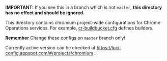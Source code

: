 **IMPORTANT:** If you see this in a branch which is not `master`,
**this directory has no effect and should be ignored.**

This directory contains chromium project-wide configurations
for Chrome Operations services.
For example, [cr-buildbucket.cfg](cr-buildbucket.cfg) defines builders.

**Remember** Change these configs on `master` branch only!

Currently active version can be checked at
https://luci-config.appspot.com/#/projects/chromium .
